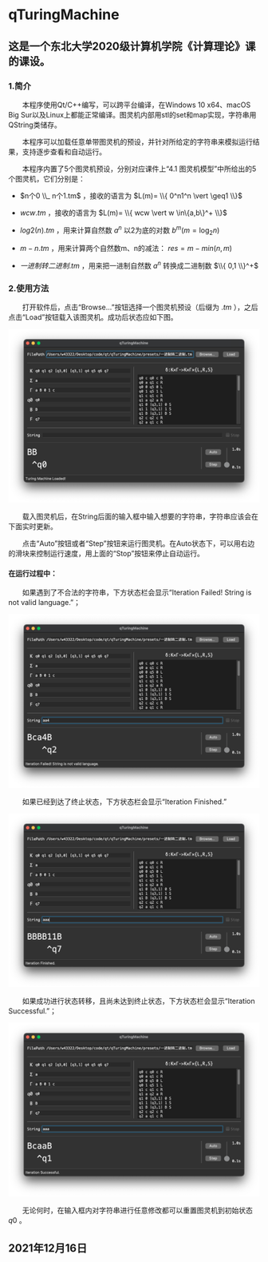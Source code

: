 # qTuringMachine

## 这是一个东北大学2020级计算机学院《计算理论》课的课设。

### 1.简介

&emsp;&emsp;本程序使用Qt/C++编写，可以跨平台编译，在Windows 10 x64、macOS Big Sur以及Linux上都能正常编译。图灵机内部用stl的set和map实现，字符串用QString类储存。

&emsp;&emsp;本程序可以加载任意单带图灵机的预设，并针对所给定的字符串来模拟运行结果，支持逐步查看和自动运行。

&emsp;&emsp;本程序内置了5个图灵机预设，分别对应课件上“4.1 图灵机模型”中所给出的5个图灵机，它们分别是：

*  $n个0 \\_ n个1.tm$ ，接收的语言为  $L(m)= \\{ 0^n1^n \vert \geq1 \\}$

*  $wcw.tm$ ，接收的语言为  $L(m)= \\{ wcw \vert w \in\{a,b\}^+ \\}$

*  $log2(n).tm$ ，用来计算自然数  $a^n$ 以2为底的对数  $b^m(m=\log_2n)$

*  $m-n.tm$ ，用来计算两个自然数m、n的减法：  $res=m-min(n,m)$

*  $一进制转二进制.tm$ ，用来把一进制自然数  $a^n$ 转换成二进制数  $\\{ 0,1 \\}^+$

### 2.使用方法

&emsp;&emsp;打开软件后，点击“Browse...”按钮选择一个图灵机预设（后缀为 $.tm$ ），之后点击“Load”按钮载入该图灵机。成功后状态应如下图。

![Screenshot1](./Screenshot1.png)

&emsp;&emsp;载入图灵机后，在String后面的输入框中输入想要的字符串，字符串应该会在下面实时更新。

&emsp;&emsp;点击“Auto”按钮或者“Step”按钮来运行图灵机。在Auto状态下，可以用右边的滑块来控制运行速度，用上面的“Stop”按钮来停止自动运行。

#### 在运行过程中：

&emsp;&emsp;如果遇到了不合法的字符串，下方状态栏会显示“Iteration Failed! String is not valid language.”；

![Screenshot2](./Screenshot2.png)

&emsp;&emsp;如果已经到达了终止状态，下方状态栏会显示“Iteration Finished.”

![Screenshot3](./Screenshot3.png)

&emsp;&emsp;如果成功进行状态转移，且尚未达到终止状态，下方状态栏会显示“Iteration Successful.”；

![Screenshot4](./Screenshot4.png)

&emsp;&emsp;无论何时，在输入框内对字符串进行任意修改都可以重置图灵机到初始状态  $q0$ 。

## 2021年12月16日
